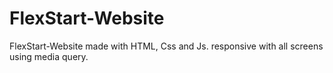 # FlexStart-Website
FlexStart-Website made with HTML, Css and Js. responsive with all screens using media query.

